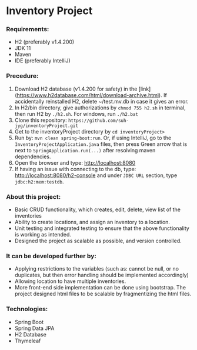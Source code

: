# Inventory Project

### Requirements:
- H2 (preferably v1.4.200)
- JDK 11
- Maven
- IDE (preferably IntelliJ)

### Precedure:
1. Download H2 database (v1.4.200 for safety) in the [link] (https://www.h2database.com/html/download-archive.html). If accidentally reinstalled H2, delete ~/test.mv.db in case it gives an error. 
2. In H2/bin directory, give authorizations by `chmod 755 h2.sh` in terminal, then run H2 by `./h2.sh`. For windows, run `./h2.bat`
3. Clone this repository: `https://github.com/suh-jyg/inventoryProject.git`
4. Get to the inventoryProject directory by `cd inventoryProject>`
5. Run by: `mvn clean spring-boot:run`. Or, if using IntelliJ, go to the `InventoryProjectApplication.java` files, then press Green arrow that is next to `SpringApplication.run(...)` after resolving maven dependencies. 
6. Open the browser and type: [http://localhost:8080](http://localhost:8080)
7. If having an issue with connecting to the db, type: [http://localhost:8080/h2-console](http://localhost:8080/h2-console) and under `JDBC URL` section, type `jdbc:h2:mem:testdb`.

### About this project:
- Basic CRUD functionality, which creates, edit, delete, view list of the inventories
- Ability to create locations, and assign an inventory to a location.
- Unit testing and integrated testing to ensure that the above functionality is working as intended. 
- Designed the project as scalable as possible, and version controlled. 

### It can be developed further by:
- Applying restrictions to the variables (such as: cannot be null, or no duplicates, but then error handling should be implemented accordingly)
- Allowing location to have multiple inventories. 
- More front-end side implementation can be done using bootstrap. The project designed html files to be scalable by fragmentizing the html files. 


### Technologies:
- Spring Boot
- Spring Data JPA
- H2 Database
- Thymeleaf

